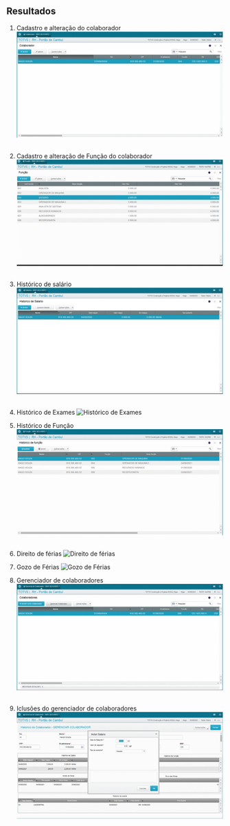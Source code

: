 ## Resultados

1. Cadastro e alteração do colaborador
![Cadastro e alteração do colaborador](https://github.com/HiagoSouzaa/RH_ADVPL/blob/add574cca4b52ef33980d7edf5a983469f5a101e/Gifs/Cadastro%20e%20Altera%C3%A7%C3%A3o%20de%20colaborador.gif)&nbsp;

2. Cadastro e alteração de Função do colaborador
![Cadastro e alteração de Função do colaborador](https://github.com/HiagoSouzaa/RH_ADVPL/blob/add574cca4b52ef33980d7edf5a983469f5a101e/Gifs/Cadastro%20e%20altera%C3%A7%C3%A3o%20de%20fun%C3%A7%C3%A3o.gif)&nbsp;

3. Histórico de salário
![Histórico de salário](https://github.com/HiagoSouzaa/RH_ADVPL/blob/add574cca4b52ef33980d7edf5a983469f5a101e/Gifs/Hist%C3%B3rico%20de%20sal%C3%A1rio.gif)&nbsp;

4. Histórico de Exames
![Histórico de Exames](https://github.com/HiagoSouzaa/RH_ADVPL/blob/add574cca4b52ef33980d7edf5a983469f5a101e/Gifs/Hist%C3%B3rico%20de%20exame.gif)&nbsp;

5. Histórico de Função
![Histórico de Função](https://github.com/HiagoSouzaa/RH_ADVPL/blob/add574cca4b52ef33980d7edf5a983469f5a101e/Gifs/Hist%C3%B3rico%20de%20fun%C3%A7%C3%A3o.gif)&nbsp;

6. Direito de férias 
![Direito de férias](https://github.com/HiagoSouzaa/RH_ADVPL/blob/add574cca4b52ef33980d7edf5a983469f5a101e/Gifs/Direito%20de%20F%C3%A9rias.gif)&nbsp;

7. Gozo de Férias
![Gozo de Férias](https://github.com/HiagoSouzaa/RH_ADVPL/blob/add574cca4b52ef33980d7edf5a983469f5a101e/Gifs/Gozo%20das%20f%C3%A9rias.gif)&nbsp;

8. Gerenciador de colaboradores
![Gerenciador de colaboradores](https://github.com/HiagoSouzaa/RH_ADVPL/blob/add574cca4b52ef33980d7edf5a983469f5a101e/Gifs/RH%20main.gif)&nbsp;

9. Iclusões do gerenciador de colaboradores
![Iclusões do gerenciador de colaboradores](https://github.com/HiagoSouzaa/RH_ADVPL/blob/add574cca4b52ef33980d7edf5a983469f5a101e/Gifs/inclusoes%20RH%20main.gif)&nbsp;